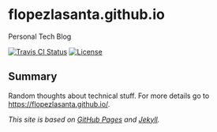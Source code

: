 # flopezlasanta.github.io

Personal Tech Blog

[![Travis CI Status](https://travis-ci.org/flopezlasanta/flopezlasanta.github.io.svg?branch=master)](https://travis-ci.org/flopezlasanta/flopezlasanta.github.io) [![License](https://img.shields.io/github/license/mashape/apistatus.svg)](https://opensource.org/licenses/MIT)

## Summary

Random thoughts about technical stuff. For more details go to https://flopezlasanta.github.io/.

_This site is based on [GitHub Pages](https://pages.github.com/) and [Jekyll](https://jekyllrb.com/)._

